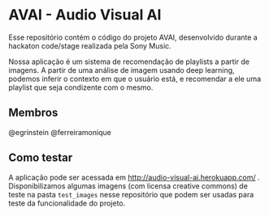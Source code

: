 # AVAI - Audio Visual AI

Esse repositório contém o código do projeto AVAI, desenvolvido durante a hackaton code/stage
realizada pela Sony Music. 

Nossa aplicação é um sistema de recomendação de playlists a partir de imagens.
A partir de uma análise de imagem usando deep learning, podemos inferir o contexto em que o usuário está, e recomendar a ele uma playlist que seja condizente com o mesmo.

## Membros
@egrinstein
@ferreiramonique

## Como testar
A aplicação pode ser acessada em http://audio-visual-ai.herokuapp.com/ .
Disponibilizamos algumas imagens (com licensa creative commons) de teste na pasta `test_images` nesse repositório que podem ser usadas para teste da funcionalidade do projeto.
